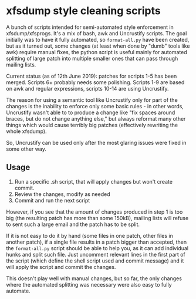 xfsdump style cleaning scripts
==============================

A bunch of scripts intended for semi-automated style enforcement in
xfsdump/xfsprogs. It's a mix of bash, awk and Uncrustify scripts. The goal
initially was to have it fully automated, so `format-all.py` have been created,
but as it turned out, some changes (at least when done by "dumb" tools like
awk) require manual fixes, the python script is useful mainly for automated
splitting of large patch into multiple smaller ones that can pass through
mailing lists.

Current status (as of 12th June 2019): patches for scripts 1-5 has been merged.
Scripts 6+ probably needs some polishing. Scripts 1-9 are based on awk and
regular expressions, scripts 10-14 are using Uncrustify.

The reason for using a semantic tool like Uncrustify only for part of the
changes is the inability to enforce only some basic rules - in other words,
Uncrustify wasn't able to to produce a change like "fix spaces around braces,
but do not change anything else," but always reformat many other things which
would cause terribly big patches (effectively rewriting the whole xfsdump).

So, Uncrustify can be used only after the most glaring issues were fixed in
some other way.

Usage
-----
1) Run a specific .sh script, that will apply changes but won't create commit.
2) Review the changes, modify as needed
3) Commit and run the next script

However, if you see that the amount of changes produced in step 1 is too big
(the resulting patch has more than some 150kB), mailing lists will refuse to
sent such a large email and the patch has to be split.

If it is not easy to do it by hand (some files in one patch, other files in
another patch), if a single file results in a patch bigger than accepted, then
the `format-all.py` script should be able to help you, as it can add individual
hunks and split such file. Just uncomment relevant lines in the first part of
the script (which define the shell script used and commit message) and it
will apply the script and commit the changes.

This doesn't play well with manual changes, but so far, the only changes where
the automated splitting was necessary were also easy to fully automate.




